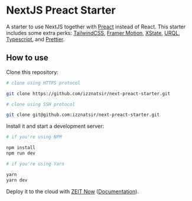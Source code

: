 # NextJS Preact Starter

A starter to use NextJS together with [Preact](https://preactjs.com/) instead of React. This starter includes some extra perks: [TailwindCSS](https://tailwindcss.com/), [Framer Motion](https://www.framer.com/motion/), [XState](https://xstate.js.org/), [URQL](https://formidable.com/open-source/urql/), [Typescript](https://www.typescriptlang.org/), and [Prettier](https://prettier.io/).

## How to use

Clone this repository:

```bash
# clone using HTTPS protocol

git clone https://github.com/izznatsir/next-preact-starter.git

# clone using SSH protocol

git clone git@github.com:izznatsir/next-preact-starter.git
```

Install it and start a development server:

```bash
# if you're using NPM

npm install
npm run dev

# if you're using Yarn

yarn
yarn dev
```

Deploy it to the cloud with [ZEIT Now](https://zeit.co/import?filter=next.js&utm_source=github&utm_medium=readme&utm_campaign=next-example) ([Documentation](https://nextjs.org/docs/deployment)).
